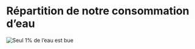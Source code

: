# Répartition de notre consommation d’eau

<img src="../../../images/consommation-eau.png" alt="Seul 1% de l’eau est bue" />
